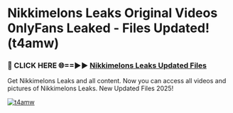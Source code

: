 # Nikkimelons Leaks Original Videos 0nlyFans Leaked - Files Updated! (t4amw)

<h3>🔴 CLICK HERE 🌐==►► <a href="https://tinyurl.com/x26r9saj" rel="nofollow">Nikkimelons Leaks Updated Files</a></h3>

Get Nikkimelons Leaks and all content. Now you can access all videos and pictures of Nikkimelons Leaks. New Updated Files 2025!

[![t4amw](https://i.imgur.com/LkgZPqh.gif)](https://tinyurl.com/x26r9saj)
